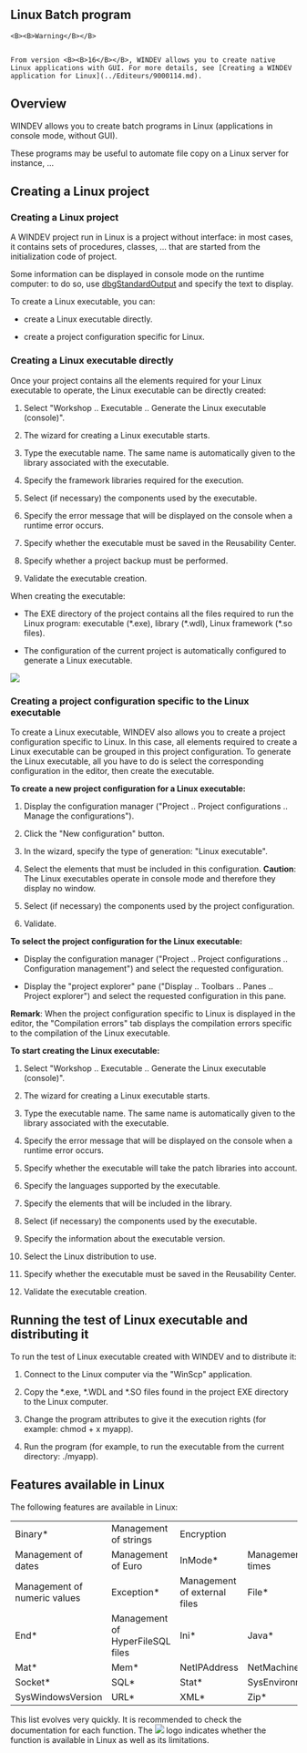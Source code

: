 
## Linux Batch program
			






	<B><B>Warning</B></B>

	From version <B><B>16</B></B>, WINDEV allows you to create native Linux applications with GUI. For more details, see [Creating a WINDEV application for Linux](../Editeurs/9000114.md).



<a name="NOTE1"></a>
<a name="NOTE1_1"></a>


## Overview
<a name="overview_ELTTEXTE000228"></a>
WINDEV allows you to create batch programs in Linux (applications in console mode, without GUI).

These programs may be useful to automate file copy on a Linux server for instance, ...

<a name="NOTE2"></a>
<a name="NOTE2_1"></a>


## Creating a Linux project
<a name="creating_linux_project_ELTTEXTE000252"></a>


### Creating a Linux project
<a name="creating_linux_project_ELTPARAGRAPHE000027"></a>

A WINDEV project run in Linux is a project without interface: in most cases, it contains sets of procedures, classes, ... that are started from the initialization code of project.

Some information can be displayed in console mode on the runtime computer: to do so, use [dbgStandardOutput](../WDLang1/3014020.md) and specify the text to display.

To create a Linux executable, you can:

- create a Linux executable directly.

- create a project configuration specific for Linux.



<a name="NOTE2_2"></a>


### Creating a Linux executable directly
<a name="creating_linux_executable_directly_ELTPARAGRAPHE000044"></a>

Once your project contains all the elements required for your Linux executable to operate, the Linux executable can be directly created:

1. Select "Workshop .. Executable .. Generate the Linux executable (console)".

2. The wizard for creating a Linux executable starts.

3. Type the executable name. The same name is automatically given to the library associated with the executable.

4. Specify the framework libraries required for the execution.

5. Select (if necessary) the components used by the executable.

6. Specify the error message that will be displayed on the console when a runtime error occurs.

7. Specify whether the executable must be saved in the Reusability Center.

8. Specify whether a project backup must be performed.

9. Validate the executable creation.




When creating the executable:

- The EXE directory of the project contains all the files required to run the Linux program: executable (\*.exe), library (\*.wdl), Linux framework (\*.so files). 

- The configuration of the current project is automatically configured to generate a Linux executable.





![](https://doc.pcsoft.fr/en-US/images/image.awp?langid=3&name=Linux_Config_exe.gif)

<a name="NOTE2_3"></a>


### Creating a project configuration specific to the Linux executable
<a name="creating_project_configuration_specific_the_linux_executable_ELTPARAGRAPHE000068"></a>

To create a Linux executable, WINDEV also allows you to create a project configuration specific to Linux. In this case, all elements required to create a Linux executable can be grouped in this project configuration. To generate the Linux executable, all you have to do is select the corresponding configuration in the editor, then create the executable.

**To create a new project configuration for a Linux executable:**

1. Display the configuration manager ("Project .. Project configurations .. Manage the configurations").

2. Click the "New configuration" button.

3. In the wizard, specify the type of generation: "Linux executable".

4. Select the elements that must be included in this configuration. 
	**Caution**: The Linux executables operate in console mode and therefore they display no window.

5. Select (if necessary) the components used by the project configuration.

6. Validate.




**To select the project configuration for the Linux executable:**

- Display the configuration manager ("Project .. Project configurations .. Configuration management") and select the requested configuration.

- Display the "project explorer" pane ("Display .. Toolbars .. Panes .. Project explorer") and select the requested configuration in this pane.




**Remark**: When the project configuration specific to Linux is displayed in the editor, the "Compilation errors" tab displays the compilation errors specific to the compilation of the Linux executable.

**To start creating the Linux executable:**

1. Select "Workshop .. Executable .. Generate the Linux executable (console)".

2. The wizard for creating a Linux executable starts.

3. Type the executable name. The same name is automatically given to the library associated with the executable.

4. Specify the error message that will be displayed on the console when a runtime error occurs.

5. Specify whether the executable will take the patch libraries into account.

6. Specify the languages supported by the executable.

7. Specify the elements that will be included in the library. 

8. Select (if necessary) the components used by the executable.

9. Specify the information about the executable version.

10. Select the Linux distribution to use.

11. Specify whether the executable must be saved in the Reusability Center.

12. Validate the executable creation.




<a name="NOTE3"></a>
<a name="NOTE3_1"></a>


## Running the test of Linux executable and distributing it
<a name="running_the_test_linux_executable_and_distributing_ELTTEXTE000288"></a>
To run the test of Linux executable created with WINDEV and to distribute it: 

1. Connect to the Linux computer via the "WinScp" application.

2. Copy the \*.exe, \*.WDL and \*.SO files found in the project EXE directory to the Linux computer.

3. Change the program attributes to give it the execution rights (for example: chmod + x myapp).

4. Run the program (for example, to run the executable from the current directory: ./myapp).




<a name="NOTE4"></a>
<a name="NOTE4_1"></a>


## Features available in Linux
<a name="features_available_linux_ELTTEXTE000312"></a>
The following features are available in Linux: 


|   |   |   |   |
| --- | --- | --- | --- |
| Binary\* | Management of strings | Encryption |   |
| Management of dates | Management of Euro | InMode\* | Management of times |
| Management of numeric values | Exception\* | Management of external files | File\* |
| End\* | Management of HyperFileSQL files | Ini\* | Java\* |
| Mat\* | Mem\* | NetIPAddress | NetMachineName |
| Socket\* | SQL\* | Stat\* | SysEnvironment |
| SysWindowsVersion | URL\* | XML\* | Zip\* |

This list evolves very quickly. It is recommended to check the documentation for each function. The ![](https://doc.pcsoft.fr/en-US/images/image.awp?langid=3&name=menu_btn_linux_1.gif)
 logo indicates whether the function is available in Linux as well as its limitations.


